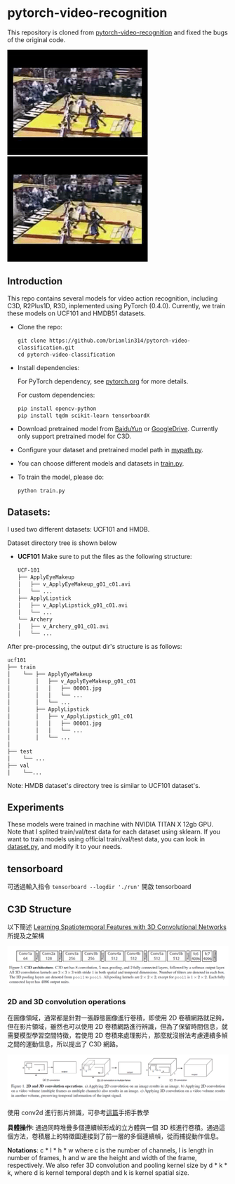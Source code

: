 # pytorch-video-recognition
This repository is cloned from [pytorch-video-recognition](https://github.com/jfzhang95/pytorch-video-recognition) and fixed the bugs of the original code.

![image](https://github.com/brianlin314/pytorch-video-classification/blob/master/assets/basketballdunk.gif)
![image](https://github.com/brianlin314/pytorch-video-classification/blob/master/assets/basketballdunk_p.gif)

## Introduction
This repo contains several models for video action recognition,
including C3D, R2Plus1D, R3D, inplemented using PyTorch (0.4.0).
Currently, we train these models on UCF101 and HMDB51 datasets.

- Clone the repo:
    ```Shell
    git clone https://github.com/brianlin314/pytorch-video-classification.git
    cd pytorch-video-classification
    ```

- Install dependencies:

    For PyTorch dependency, see [pytorch.org](https://pytorch.org/) for more details.

    For custom dependencies:
    ```Shell
    pip install opencv-python
    pip install tqdm scikit-learn tensorboardX
    ```

- Download pretrained model from [BaiduYun](https://pan.baidu.com/s/1saNqGBkzZHwZpG-A5RDLVw) or 
[GoogleDrive](https://drive.google.com/file/d/19NWziHWh1LgCcHU34geoKwYezAogv9fX/view?usp=sharing).
   Currently only support pretrained model for C3D.

- Configure your dataset and pretrained model path in
[mypath.py](https://github.com/brianlin314/pytorch-video-classification/blob/master/mypath.py).

- You can choose different models and datasets in
[train.py](https://github.com/brianlin314/pytorch-video-classification/blob/master/train.py).

- To train the model, please do:
    ```Shell
    python train.py
    ```

## Datasets:

I used two different datasets: UCF101 and HMDB.

Dataset directory tree is shown below

- **UCF101**
Make sure to put the files as the following structure:
  ```
  UCF-101
  ├── ApplyEyeMakeup
  │   ├── v_ApplyEyeMakeup_g01_c01.avi
  │   └── ...
  ├── ApplyLipstick
  │   ├── v_ApplyLipstick_g01_c01.avi
  │   └── ...
  └── Archery
  │   ├── v_Archery_g01_c01.avi
  │   └── ...
  ```
After pre-processing, the output dir's structure is as follows:
  ```
  ucf101
  ├── train
  │    └── ├── ApplyEyeMakeup
  │        │   ├── v_ApplyEyeMakeup_g01_c01
  │        │   │   ├── 00001.jpg
  │        │   │   └── ...
  │        │   └── ...
  │        ├── ApplyLipstick
  │        │   ├── v_ApplyLipstick_g01_c01
  │        │   │   ├── 00001.jpg
  │        │   │   └── ...
  │        │   └── ...
  │
  ├── test
  │    └── ...
  ├── val
  │    └──...
  ```

Note: HMDB dataset's directory tree is similar to UCF101 dataset's.

## Experiments
These models were trained in machine with NVIDIA TITAN X 12gb GPU. Note that I splited
train/val/test data for each dataset using sklearn. If you want to train models using
official train/val/test data, you can look in [dataset.py](https://github.com/brianlin314/pytorch-video-classification/blob/master/dataloaders/dataset.py), and modify it to your needs.

## tensorboard
可透過輸入指令 `tensorboard --logdir './run'` 開啟 tensorboard 

## C3D Structure
以下簡述 [Learning Spatiotemporal Features with 3D Convolutional Networks](https://arxiv.org/abs/1412.0767) 所提及之架構

![image](https://github.com/brianlin314/pytorch-video-classification/blob/master/assets/C3D_structure.png)
### 2D and 3D convolution operations
在圖像領域，通常都是針對一張靜態圖像進行卷積，即使用 2D 卷積網路就足夠，但在影片領域，雖然也可以使用 2D 卷積網路進行辨識，但為了保留時間信息，就需要模型學習空間特徵，若使用 2D 卷積來處理影片，那麼就沒辦法考慮連續多幀之間的運動信息，所以提出了 C3D 網路。

![image](https://github.com/brianlin314/pytorch-video-classification/blob/master/assets/3Dconvolution.png)

使用 conv2d 進行影片辨識，可參考[這篇](https://debuggercafe.com/action-recognition-in-videos-using-deep-learning-and-pytorch/)手把手教學

**具體操作**: 通過同時堆疊多個連續幀形成的立方體與一個 3D 核進行卷積。通過這個方法，卷積層上的特徵圖連接到了前一層的多個連續幀，從而捕捉動作信息。

**Notations**: c * l * h * w where c is the number of channels, l is length in number of frames, h and w are the height and width of the frame, respectively. We also refer 3D convolution and pooling kernel size by d * k * k, where d is kernel temporal depth and k is kernel spatial size.
